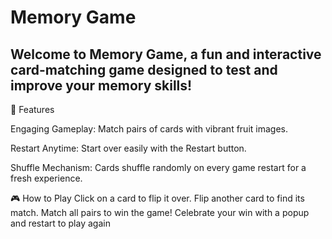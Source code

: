 # Memory Game

## Welcome to Memory Game, a fun and interactive card-matching game designed to test and improve your memory skills!

🌟 Features

Engaging Gameplay: Match pairs of cards with vibrant fruit images.

Restart Anytime: Start over easily with the Restart button.

Shuffle Mechanism: Cards shuffle randomly on every game restart for a fresh experience.

🎮 How to Play
Click on a card to flip it over.
Flip another card to find its match.
Match all pairs to win the game!
Celebrate your win with a popup and restart to play again
